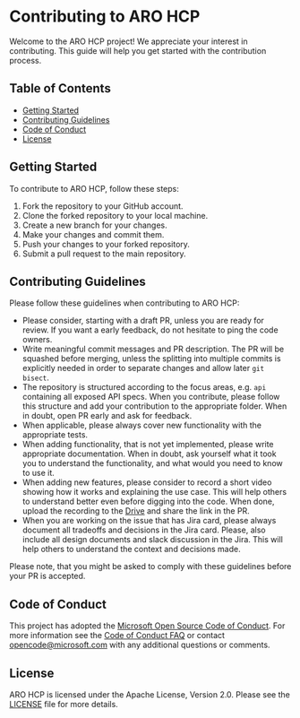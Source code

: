 # Contributing to ARO HCP

Welcome to the ARO HCP project! We appreciate your interest in contributing. This guide will help you get started with the contribution process.


## Table of Contents
- [Getting Started](#getting-started)
- [Contributing Guidelines](#contributing-guidelines)
- [Code of Conduct](#code-of-conduct)
- [License](#license)


## Getting Started
To contribute to ARO HCP, follow these steps:

1. Fork the repository to your GitHub account.
2. Clone the forked repository to your local machine.
3. Create a new branch for your changes.
4. Make your changes and commit them.
5. Push your changes to your forked repository.
6. Submit a pull request to the main repository.


## Contributing Guidelines
Please follow these guidelines when contributing to ARO HCP:

- Please consider, starting with a draft PR, unless you are ready for review. If you want a early feedback,
  do not hesitate to ping the code owners.
- Write meaningful commit messages and PR description. The PR will be squashed before merging, unless
  the splitting into multiple commits is explicitly needed in order to separate changes and allow
  later `git bisect`.
- The repository is structured according to the focus areas, e.g. `api` containing all exposed API specs.
  When you contribute, please follow this structure and add your contribution to the appropriate folder.
  When in doubt, open PR early and ask for feedback.
- When applicable, please always cover new functionality with the appropriate tests.
- When adding functionality, that is not yet implemented, please write appropriate documentation.
  When in doubt, ask yourself what it took you to understand the functionality, and what would you need
  to know to use it.
- When adding new features, please consider to record a short video showing how it works and explaining
  the use case. This will help others to understand better even before digging into the code. When done,
  upload the recording to the [Drive](https://drive.google.com/drive/folders/1RB1L2-nGMXwsOAOYC-VGGbB0yD3Ae-rD?usp=drive_link) and share the link in the PR.
- When you are working on the issue that has Jira card, please always document all tradeoffs and decisions
  in the Jira card. Please, also include all design documents and slack discussion in the Jira. This will
  help others to understand the context and decisions made.

Please note, that you might be asked to comply with these guidelines before your PR is accepted.


## Code of Conduct
This project has adopted the [Microsoft Open Source Code of Conduct](https://opensource.microsoft.com/codeofconduct/). For more information see the [Code of Conduct FAQ](https://opensource.microsoft.com/codeofconduct/faq) or contact [opencode@microsoft.com](mailto:opencode@microsoft.com) with any additional questions or comments.


## License
ARO HCP is licensed under the Apache License, Version 2.0. Please see the [LICENSE](LICENSE) file for more details.
